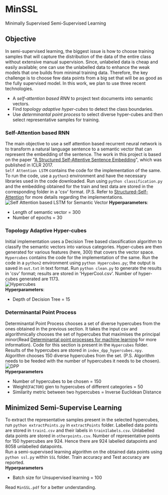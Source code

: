 # MinSSL
Minimally Supervised Semi-Supervised Learning

## Objective
 In semi-supervised learning, the biggest issue is how to choose training samples that will capture the distribution of the data of the entire class without extensive manual supervision. Since, unlabeled data is cheap and easily available; one can use the unlabelled data to enhance the weak models that one builds from minimal training data. Therefore, the key challenge is to choose few data points from a big set that will be as good as the fully supervised model. In this work, we plan to use three recent technologies.  
 * A *self-attention based RNN* to project text documents into semantic vectors.  
 * Find *topology adaptive hyper-cubes* to detect the class boundaries.  
 * Use *determinantal point process* to select diverse hyper-cubes and then select representative samples for training.  
 
 
 ### Self-Attention based RNN
The main objective to use a self attention based recurrent neural network is to transform a natural language sentence to a semantic vector that can represent the embedding of the sentence. The work in this project is based on the paper "[A Structured Self-Attentive Sentence Embedding](https://arxiv.org/abs/1703.03130)", which was published in ICLR 2017.  
 `Self Attention LSTM` contains the code for the implementation of the same. To run the code, use a `python3` environment and have the necessary libraries used in the code downloaded. Run using `python classification.py` and the embedding obtained for the train and test data are stored in the corresponding folder in a 'csv' format. (P.S. Refer to [Structured-Self-Attention](https://github.com/kaushalshetty/Structured-Self-Attention) for more details regarding the implementations.  
 ![Self Attention based LSTM for Semantic Vector](https://user-images.githubusercontent.com/166852/33136258-ccc5bc08-cf72-11e7-8ddd-368e4a85a0a8.png)
 **Hyperparameters**:  
 * Length of semantic vector = 300
 * Number of epochs = 30  
 
 
### Topology Adaptive Hyper-cubes
  Initial implementation uses a Decision Tree based classification algorithm to classify the semantic vectors into various categories. Hyper-cubes are then generated for various features (here, 300) that covers the vector space.  
  `Hypercubes` contains the code for the implementation of the same. Run the code in a `python2` environment using `python Hypercubes.py`; the output is saved in `out.txt` in text format. Run `python clean.py` to generate the results in 'csv' format; results are stored in 'HyperCool.csv'. Number of hyper-cubes generated are 1173.  
![Hypercubes](https://user-images.githubusercontent.com/23696812/56296144-8eef4e00-614b-11e9-80ce-7fbecc150437.png)  
  **Hyperparameters**:
  * Depth of Decision Tree = 15
  
  
  ### Determinantal Point Process
  Determinantal Point Process chooses a set of diverse hypercubes from the ones obtained in the previous section. It takes the input csv and algorithmically chooses the set of hypercubes that maximises the principal minor(Read [Determinantal point processes for machine learning](https://arxiv.org/pdf/1207.6083.pdf) for more information). Code for this section is present in the `Hypercubes` folder. Results of the hypercubes are stored in `index_dpp_hypercubes.npy`. Algorithm chooses 150 diverse hypercubes from the set. (P.S. Algorithm needs to be feeded with the number of hypercubes it needs to be chosen).  
  ![DPP](https://user-images.githubusercontent.com/23696812/56296142-8dbe2100-614b-11e9-9eb0-05a02a9c4299.png)  
  **Hyperparameters**
  * Number of hypercubes to be chosen = 150
  * Weight(`FACTOR`) gien to hypercubes of different categories = 50
  * Similarity metric between two hypercubes = Inverse Euclidean Distance  
 
 
 ## Minimized Semi-Supervise Learning
 To extract the representative samples present in the selected hypercubes, run `python extractPoints.py` in `extractPoints` folder. Labelled data points are stored in `train1.csv` and their labels in `train1labels.csv`. Unlabelled data points are stored in `otherpoints.csv`. Number of representative points for 150 hypercubes are 924. Hence there are 924 labelled datapoints and 8058 unlabelled datapoints.   
 Run a semi-supervised learning algorithm on the obtained data points using `python ssl.py` within `SSL` folder. Train accuracy and Test accuracy are reported.  
 **Hyperparameters**
 * Batch size for Unsupervised learning = 100
 
 
 Read `MinSSL.pdf` for a better understanding. 
